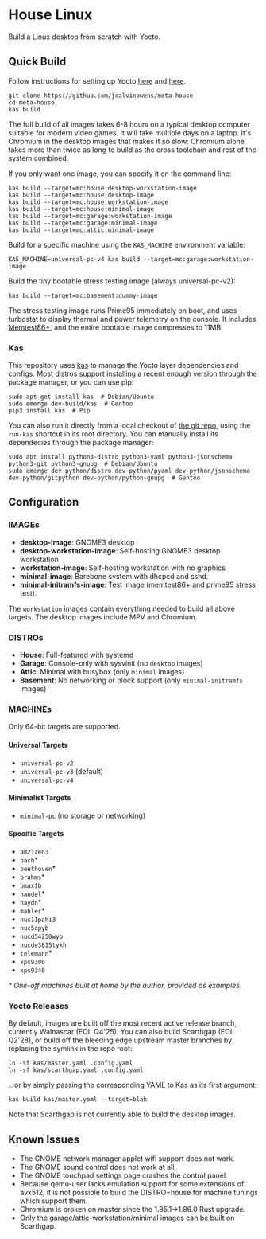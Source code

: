 # House Linux

Build a Linux desktop from scratch with Yocto.

## Quick Build

Follow instructions for setting up Yocto [here](https://docs.yoctoproject.org/dev-manual/start.html#preparing-the-build-host) and [here](https://docs.yoctoproject.org/ref-manual/system-requirements.html#required-packages-for-the-build-host).

```
git clone https://github.com/jcalvinowens/meta-house
cd meta-house
kas build
```

The full build of all images takes 6-8 hours on a typical desktop computer
suitable for modern video games. It will take multiple days on a laptop. It's
Chromium in the desktop images that makes it so slow: Chromium alone takes more
than twice as long to build as the cross toolchain and rest of the system
combined.

If you only want one image, you can specify it on the command line:

```
kas build --target=mc:house:desktop-workstation-image
kas build --target=mc:house:desktop-image
kas build --target=mc:house:workstation-image
kas build --target=mc:house:minimal-image
kas build --target=mc:garage:workstation-image
kas build --target=mc:garage:minimal-image
kas build --target=mc:attic:minimal-image
```

Build for a specific machine using the `KAS_MACHINE` environment variable:

```
KAS_MACHINE=universal-pc-v4 kas build --target=mc:garage:workstation-image
```

Build the tiny bootable stress testing image (always universal-pc-v2):

```
kas build --target=mc:basement:dummy-image
```

The stress testing image runs Prime95 immediately on boot, and uses turbostat
to display thermal and power telemetry on the console. It includes
[Memtest86+](https://github.com/memtest86plus/memtest86plus), and the entire
bootable image compresses to 11MB.

### Kas

This repository uses [kas](https://kas.readthedocs.io/en/latest/) to manage the
Yocto layer dependencies and configs. Most distros support installing a recent
enough version through the package manager, or you can use pip:

```
sudo apt-get install kas  # Debian/Ubuntu
sudo emerge dev-build/kas  # Gentoo
pip3 install kas  # Pip
```

You can also run it directly from a local checkout of
[the git repo](https://github.com/siemens/kas.git), using the `run-kas` shortcut
in its root directory. You can manually install its dependecies through the
package manager:

```
sudo apt install python3-distro python3-yaml python3-jsonschema python3-git python3-gnupg  # Debian/Ubuntu
sudo emerge dev-python/distro dev-python/pyaml dev-python/jsonschema dev-python/gitpython dev-python/python-gnupg  # Gentoo
```

## Configuration

### IMAGEs

* **desktop-image**: GNOME3 desktop
* **desktop-workstation-image**: Self-hosting GNOME3 desktop workstation
* **workstation-image**: Self-hosting workstation with no graphics
* **minimal-image**: Barebone system with dhcpcd and sshd.
* **minimal-initramfs-image**: Test image (memtest86+ and prime95 stress test).

The `workstation` images contain everything needed to build all above targets.
The desktop images include MPV and Chromium.

### DISTROs

* **House**: Full-featured with systemd
* **Garage**: Console-only with sysvinit (no `desktop` images)
* **Attic**: Minimal with busybox (only `minimal` images)
* **Basement**: No networking or block support (only `minimal-initramfs` images)

### MACHINEs

Only 64-bit targets are supported.

#### Universal Targets

* `universal-pc-v2`
* `universal-pc-v3` (default)
* `universal-pc-v4`

#### Minimalist Targets

* `minimal-pc` (no storage or networking)

#### Specific Targets

* `am21zen3`
* `bach`\*
* `beethoven`\*
* `brahms`\*
* `bmax1b`
* `handel`\*
* `haydn`\*
* `mahler`\*
* `nuc11pahi3`
* `nuc5cpyb`
* `nucd54250wyb`
* `nucde3815tykh`
* `telemann`\*
* `xps9300`
* `xps9340`

_\* One-off machines built at home by the author, provided as examples._

### Yocto Releases

By default, images are built off the most recent active release branch,
currently Walnascar (EOL Q4'25). You can also build Scarthgap (EOL Q2'28), or
build off the bleeding edge upstream master branches by replacing the symlink
in the repo root:

```
ln -sf kas/master.yaml .config.yaml
ln -sf kas/scarthgap.yaml .config.yaml
```

...or by simply passing the corresponding YAML to Kas as its first argument:

```
kas build kas/master.yaml --target=blah
```

Note that Scarthgap is not currently able to build the desktop images.

## Known Issues

* The GNOME network manager applet wifi support does not work.
* The GNOME sound control does not work at all.
* The GNOME touchpad settings page crashes the control panel.
* Because qemu-user lacks emulation support for some extensions of avx512, it is
  not possible to build the DISTRO=house for machine tunings which support them.
* Chromium is broken on master since the 1.85.1->1.86.0 Rust upgrade.
* Only the garage/attic-workstation/minimal images can be built on Scarthgap.
